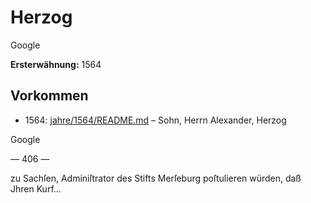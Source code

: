 # Herzog

Google

**Ersterwähnung:** 1564

## Vorkommen
- 1564: [jahre/1564/README.md](../jahre/1564/README.md) – Sohn, Herrn Alexander, Herzog

Google


— 406 —

zu Sachſen, Adminiſtrator des Stifts Merſeburg poſtulieren
würden, daß Jhren Kurf...
